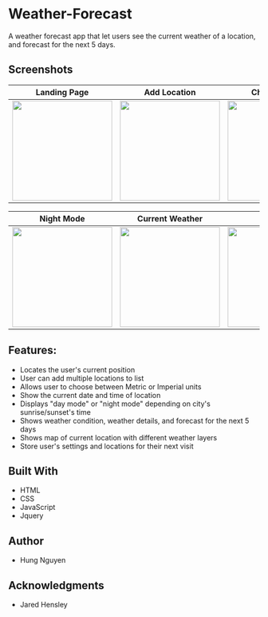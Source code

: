# Weather-Forecast

A weather forecast app that let users see the current weather of a location, and forecast for the next 5 days. 

## Screenshots
| Landing Page | Add Location | Change Units | Location List |
| ------------ | ------------ | ------------ | ------------- |
| <img src="https://user-images.githubusercontent.com/35319552/37299279-3f12dd90-25f9-11e8-94c2-9c4eed715ae5.png" width="200"> |<img src="https://user-images.githubusercontent.com/35319552/37299912-ffe7fd56-25fa-11e8-9eff-1aafb9d6a171.png" width="200"> | <img src="https://user-images.githubusercontent.com/35319552/37300142-a57c375a-25fb-11e8-8c43-876931d57928.png" width="200"> | <img src="https://user-images.githubusercontent.com/35319552/37300341-19a3742c-25fc-11e8-89d7-e92240a7ee8d.png" width="200"> |

| Night Mode | Current Weather | Forecast | Map |
| ---------- | --------------- | -------- | ----|
| <img src="https://user-images.githubusercontent.com/35319552/37300992-be03b54e-25fd-11e8-9434-5b371316f660.png" width="200"> |<img src="https://user-images.githubusercontent.com/35319552/37301107-0b9beaf6-25fe-11e8-9c71-4c728cc29b4a.png" width="200"> | <img src="https://user-images.githubusercontent.com/35319552/37301179-3adb1012-25fe-11e8-90d2-5ddb19a02058.png" width="200"> | <img src="https://user-images.githubusercontent.com/35319552/37301304-96ce945c-25fe-11e8-8305-f0e170ceb307.png" width="200"> |

## Features:
- Locates the user's current position
- User can add multiple locations to list
- Allows user to choose between Metric or Imperial units
- Show the current date and time of location
- Displays "day mode" or "night mode" depending on city's sunrise/sunset's time
- Shows weather condition, weather details, and forecast for the next 5 days
- Shows map of current location with different weather layers 
- Store user's settings and locations for their next visit

## Built With
- HTML
- CSS
- JavaScript
- Jquery

## Author
- Hung Nguyen
 
## Acknowledgments 
- Jared Hensley
